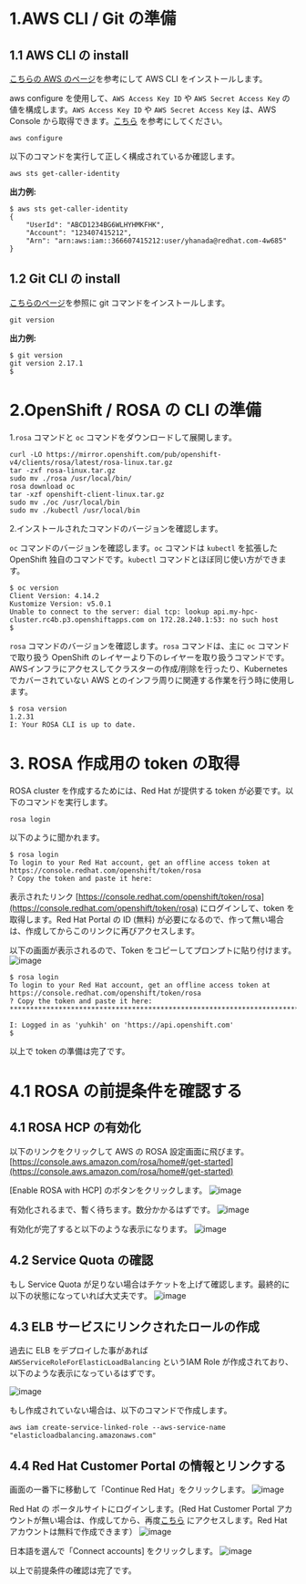 # 1.AWS CLI / Git の準備

## 1.1 AWS CLI の install

[こちらの AWS のページ](https://docs.aws.amazon.com/ja_jp/cli/latest/userguide/getting-started-install.html)を参考にして AWS CLI をインストールします。


aws configure を使用して、`AWS Access Key ID` や `AWS Secret Access Key` の値を構成します。`AWS Access Key ID` や `AWS Secret Access Key` は、AWS Console から取得できます。[こちら](https://docs.aws.amazon.com/ja_jp/IAM/latest/UserGuide/id_credentials_access-keys.html#Using_CreateAccessKey) を参考にしてください。

```
aws configure
```

以下のコマンドを実行して正しく構成されているか確認します。

```
aws sts get-caller-identity
```

**出力例:**

```
$ aws sts get-caller-identity
{
    "UserId": "ABCD1234BG6WLHYHMKFHK",
    "Account": "123407415212",
    "Arn": "arn:aws:iam::366607415212:user/yhanada@redhat.com-4w685"
}
```

## 1.2 Git CLI の install

[こちらのページ](https://git-scm.com/book/ja/v2/%E4%BD%BF%E3%81%84%E5%A7%8B%E3%82%81%E3%82%8B-Git%E3%81%AE%E3%82%A4%E3%83%B3%E3%82%B9%E3%83%88%E3%83%BC%E3%83%AB)を参照に git コマンドをインストールします。

```
git version
```

**出力例:**

```
$ git version
git version 2.17.1
$
```

# 2.OpenShift / ROSA の CLI の準備

1.`rosa` コマンドと `oc` コマンドをダウンロードして展開します。

```
curl -LO https://mirror.openshift.com/pub/openshift-v4/clients/rosa/latest/rosa-linux.tar.gz
tar -zxf rosa-linux.tar.gz 
sudo mv ./rosa /usr/local/bin/
rosa download oc
tar -xzf openshift-client-linux.tar.gz 
sudo mv ./oc /usr/local/bin
sudo mv ./kubectl /usr/local/bin
```

2.インストールされたコマンドのバージョンを確認します。

`oc` コマンドのバージョンを確認します。`oc` コマンドは `kubectl` を拡張した OpenShift 独自のコマンドです。`kubectl` コマンドとほぼ同じ使い方ができます。

```
$ oc version
Client Version: 4.14.2
Kustomize Version: v5.0.1
Unable to connect to the server: dial tcp: lookup api.my-hpc-cluster.rc4b.p3.openshiftapps.com on 172.28.240.1:53: no such host
$
```

`rosa` コマンドのバージョンを確認します。`rosa` コマンドは、主に `oc` コマンドで取り扱う OpenShift のレイヤーより下のレイヤーを取り扱うコマンドです。AWSインフラにアクセスしてクラスターの作成/削除を行ったり、Kubernetes でカバーされていない AWS とのインフラ周りに関連する作業を行う時に使用します。

```
$ rosa version
1.2.31
I: Your ROSA CLI is up to date.
```

# 3. ROSA 作成用の token の取得

ROSA cluster を作成するためには、Red Hat が提供する token が必要です。以下のコマンドを実行します。

```
rosa login
```

以下のように聞かれます。

```
$ rosa login
To login to your Red Hat account, get an offline access token at https://console.redhat.com/openshift/token/rosa
? Copy the token and paste it here: 
```

表示されたリンク [https://console.redhat.com/openshift/token/rosa](https://console.redhat.com/openshift/token/rosa) にログインして、token を取得します。Red Hat Portal の ID (無料) が必要になるので、作って無い場合は、作成してからこのリンクに再びアクセスします。

以下の画面が表示されるので、Token をコピーしてプロンプトに貼り付けます。
![image](https://github.com/yuhkih/rosa-hcp-workshop/assets/8530492/a4f34b68-c230-4b55-b3b2-7e602d76a62c)

```
$ rosa login
To login to your Red Hat account, get an offline access token at https://console.redhat.com/openshift/token/rosa
? Copy the token and paste it here: ******************************************************************************************************************************************************************************************************

I: Logged in as 'yuhkih' on 'https://api.openshift.com'
$
```

以上で token の準備は完了です。


# 4.1 ROSA の前提条件を確認する

## 4.1 ROSA HCP の有効化
以下のリンクをクリックして AWS の ROSA 設定画面に飛びます。
[https://console.aws.amazon.com/rosa/home#/get-started](https://console.aws.amazon.com/rosa/home#/get-started)

[Enable ROSA with HCP] のボタンをクリックします。
![image](https://github.com/yuhkih/rosa-hcp-workshop/assets/8530492/0c4152d4-c51a-40c2-9440-bc89cfaaf03e)

有効化されるまで、暫く待ちます。数分かかるはずです。
![image](https://github.com/yuhkih/rosa-hcp-workshop/assets/8530492/7eee2757-c526-4e28-8666-d5f4b4fce290)

有効化が完了すると以下のような表示になります。
![image](https://github.com/yuhkih/rosa-hcp-workshop/assets/8530492/29a2de09-8041-46a1-9852-34b2bd52709c)

## 4.2 Service Quota の確認

もし Service Quota が足りない場合はチケットを上げて確認します。最終的に以下の状態になっていれば大丈夫です。
![image](https://github.com/yuhkih/rosa-hcp-workshop/assets/8530492/41b134f4-8cbc-48bc-b023-104082d3550b)

## 4.3 ELB サービスにリンクされたロールの作成

過去に ELB をデプロイした事があれば `AWSServiceRoleForElasticLoadBalancing` というIAM Role が作成されており、以下のような表示になっているはずです。

![image](https://github.com/yuhkih/rosa-hcp-workshop/assets/8530492/35975e14-6847-4b9a-b36e-b52295f0891d)

もし作成されていない場合は、以下のコマンドで作成します。

```
aws iam create-service-linked-role --aws-service-name "elasticloadbalancing.amazonaws.com"
```
## 4.4 Red Hat Customer Portal の情報とリンクする

画面の一番下に移動して「Continue Red Hat」をクリックします。
![image](https://github.com/yuhkih/rosa-hcp-workshop/assets/8530492/87d5a503-7a0a-4a51-9c08-0aa7ad2dc026)

Red Hat の ポータルサイトにログインします。(Red Hat Customer Portal アカウントが無い場合は、作成してから、再度[こちら](https://console.redhat.com/connect/aws) にアクセスします。Red Hat アカウントは無料で作成できます）
![image](https://github.com/yuhkih/rosa-hcp-workshop/assets/8530492/565e0b8d-eada-4d52-a1c3-16c58bae93fa)

日本語を選んで「Connect accounts] をクリックします。
![image](https://github.com/yuhkih/rosa-hcp-workshop/assets/8530492/2148e419-4753-421b-a572-bcefc2660df3)

以上で前提条件の確認は完了です。
